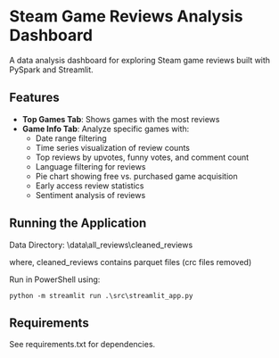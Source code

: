 # Steam Game Reviews Analysis Dashboard

A data analysis dashboard for exploring Steam game reviews built with PySpark and Streamlit.

## Features

- **Top Games Tab**: Shows games with the most reviews
- **Game Info Tab**: Analyze specific games with:
  - Date range filtering
  - Time series visualization of review counts
  - Top reviews by upvotes, funny votes, and comment count
  - Language filtering for reviews
  - Pie chart showing free vs. purchased game acquisition
  - Early access review statistics
  - Sentiment analysis of reviews

## Running the Application

Data Directory: \data\all_reviews\cleaned_reviews

where, 
cleaned_reviews contains parquet files (crc files removed)

Run in PowerShell using: 
```
python -m streamlit run .\src\streamlit_app.py
```

## Requirements

See requirements.txt for dependencies.
